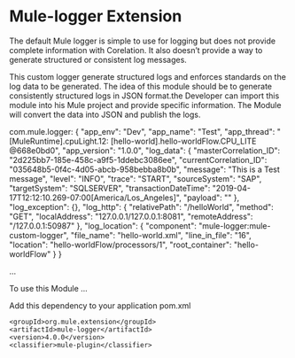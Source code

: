 # Mule-logger Extension

The default Mule logger is simple to use for logging but does not provide complete information with Corelation.  It also doesn’t provide a way to generate structured or consistent log messages. 

This custom logger generate structured logs and enforces standards on the log data to be generated. The idea of this module should be to generate consistently structured logs in JSON format.the Developer can import this module into his Mule project and provide specific information. The Module will convert the data into JSON and publish the logs.

com.mule.logger: {
  "app_env": "Dev",
  "app_name": "Test",
  "app_thread": "[MuleRuntime].cpuLight.12: [hello-world].hello-worldFlow.CPU_LITE @668e0bd0",
  "app_version": "1.0.0",
  "log_data": {
    "masterCorrelation_ID": "2d225bb7-185e-458c-a9f5-1ddebc3086ee",
    "currentCorrelation_ID": "035648b5-0f4c-4d05-abcb-958bebba8b0b",
    "message": "This is a Test message",
    "level": "INFO",
    "trace": "START",
    "sourceSystem": "SAP",
    "targetSystem": "SQLSERVER",
    "transactionDateTime": "2019-04-17T12:12:10.269-07:00[America/Los_Angeles]",
    "payload": ""
  },
  "log_exception": {},
  "log_http": {
    "relativePath": "/helloWorld",
    "method": "GET",
    "localAddress": "127.0.0.1/127.0.0.1:8081",
    "remoteAddress": "/127.0.0.1:50987"
  },
  "log_location": {
    "component": "mule-logger:mule-custom-logger",
    "file_name": "hello-world.xml",
    "line_in_file": "16",
    "location": "hello-worldFlow/processors/1",
    "root_container": "hello-worldFlow"
  }
}


...

To use this Module
...


Add this dependency to your application pom.xml

```
<groupId>org.mule.extension</groupId>
<artifactId>mule-logger</artifactId>
<version>4.0.0</version>
<classifier>mule-plugin</classifier>
```
